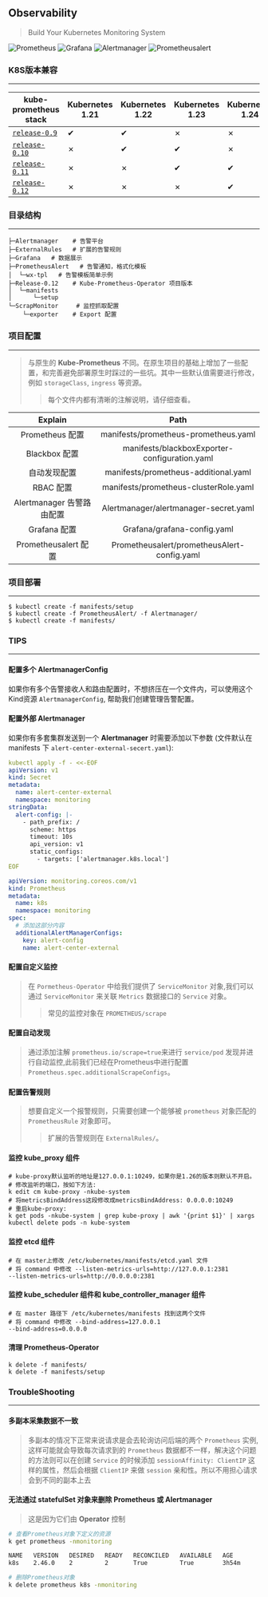 ## Observability

>Build Your Kubernetes Monitoring System

![Prometheus](https://img.shields.io/badge/Prometheus-%23E6522C?logo=prometheus&logoColor=white) ![Grafana](https://img.shields.io/badge/Grafana-%23F46800?logo=grafana&logoColor=white) ![Alertmanager](https://img.shields.io/badge/Alertmanager-%23EB1510?logo=alertmanager&logoColor=white) ![Prometheusalert](https://img.shields.io/badge/Notification_Center-Prometheusalert-%23FF9E0F?logoColor=white)


### K8S版本兼容

___
| kube-prometheus stack                                                                      | Kubernetes 1.21 | Kubernetes 1.22 | Kubernetes 1.23 | Kubernetes 1.24 | Kubernetes 1.25 |
| ------------------------------------------------------------------------------------------ | --------------- | --------------- | --------------- | --------------- | --------------- |
| [`release-0.9`](https://github.com/prometheus-operator/kube-prometheus/tree/release-0.9)   | ✔               | ✔               | ✗               | ✗               | ✗               |
| [`release-0.10`](https://github.com/prometheus-operator/kube-prometheus/tree/release-0.10) | ✗               | ✔               | ✔               | ✗               | ✗               |
| [`release-0.11`](https://github.com/prometheus-operator/kube-prometheus/tree/release-0.11) | ✗               | ✗               | ✔               | ✔               | ✗               |
| [`release-0.12`](https://github.com/prometheus-operator/kube-prometheus/tree/release-0.12) | ✗               | ✗               | ✗               | ✔               | ✔               |

### 目录结构

___
```
├─Alertmanager    # 告警平台
├─ExternalRules   # 扩展的告警规则
├─Grafana   # 数据展示
├─PrometheusAlert   # 告警通知，格式化模板
│  └─wx-tpl   # 告警模板简单示例
├─Release-0.12    # Kube-Prometheus-Operator 项目版本
│  └─manifests
│      └─setup
└─ScrapMonitor     # 监控抓取配置
    └─exporter    # Export 配置  
```  

### 项目配置

___
>与原生的 **Kube-Prometheus** 不同。在原生项目的基础上增加了一些配置，和完善避免部署原生时踩过的一些坑。其中一些默认值需要进行修改，例如 `storageClass`, `ingress` 等资源。
>>每个文件内都有清晰的注解说明，请仔细查看。

|          Explain          |                     Path                      |
| :-----------------------: | :-------------------------------------------: |
|      Prometheus 配置      |     manifests/prometheus-prometheus.yaml      |
|       Blackbox 配置       | manifests/blackboxExporter-configuration.yaml |
|       自动发现配置        |     manifests/prometheus-additional.yaml      |
|         RBAC 配置          |     manifests/prometheus-clusterRole.yaml     |
| Alertmanager 告警路由配置 |     Alertmanager/alertmanager-secret.yaml     |
|       Grafana 配置        |          Grafana/grafana-config.yaml          |
|   Prometheusalert 配置    |  Prometheusalert/prometheusAlert-config.yaml  |

### 项目部署

____
>

```
$ kubectl create -f manifests/setup
$ kubectl create -f PrometheusAlert/ -f Alertmanager/
$ kubectl create -f manifests/
```

### TIPS

___

#### 配置多个 **AlertmanagerConfig**

如果你有多个告警接收人和路由配置时，不想挤压在一个文件内，可以使用这个Kind资源 `AlertmanagerConfig`, 帮助我们创建管理告警配置。

#### 配置外部 **Alertmanager**

如果你有多套集群发送到一个 **Alertmanager** 时需要添加以下参数 (文件默认在 manifests 下 `alert-center-external-secert.yaml`):
```yaml
kubectl apply -f - <<-EOF
apiVersion: v1
kind: Secret
metadata:
  name: alert-center-external
  namespace: monitoring
stringData:
  alert-config: |-
    - path_prefix: /
      scheme: https
      timeout: 10s
      api_version: v1
      static_configs:
        - targets: ['alertmanager.k8s.local']
EOF
```
```yaml
apiVersion: monitoring.coreos.com/v1
kind: Prometheus
metadata:
  name: k8s
  namespace: monitoring
spec:
  # 添加这部分内容
  additionalAlertManagerConfigs:
    key: alert-config
    name: alert-center-external
```

#### 配置自定义监控

>在 `Pormetheus-Operator` 中给我们提供了 `ServiceMonitor` 对象,我们可以通过 `ServiceMonitor` 来关联 `Metrics` 数据接口的 `Service` 对象。
>>常见的监控对象在 `PROMETHEUS/scrape`

#### 配置自动发现

>通过添加注解 `prometheus.io/scrape=true`来进行 `service/pod` 发现并进行自动监控,此前我们已经在Prometheus中进行配置 `Prometheus.spec.additionalScrapeConfigs`。

#### 配置告警规则

>想要自定义一个报警规则，只需要创建一个能够被 `prometheus` 对象匹配的 `PrometheusRule` 对象即可。
>>扩展的告警规则在 `ExternalRules/`。

#### 监控 **kube_proxy** 组件

```
# kube-proxy默认监听的地址是127.0.0.1:10249，如果你是1.26的版本则默认不开启。
# 修改监听的端口，按如下方法:
k edit cm kube-proxy -nkube-system
# 将metricsBindAddress这段修改成metricsBindAddress: 0.0.0.0:10249
# 重启kube-proxy:
k get pods -nkube-system | grep kube-proxy | awk '{print $1}' | xargs kubectl delete pods -n kube-system
```

#### 监控 **etcd** 组件

```
# 在 master上修改 /etc/kubernetes/manifests/etcd.yaml 文件
# 将 command 中修改 --listen-metrics-urls=http://127.0.0.1:2381
--listen-metrics-urls=http://0.0.0.0:2381
```

#### 监控 **kube_scheduler** 组件和 **kube_controller_manager** 组件

```
# 在 master 路径下 /etc/kubernetes/manifests 找到这两个文件
# 将 command 中修改 --bind-address=127.0.0.1
--bind-address=0.0.0.0
```

#### 清理 **Prometheus-Operator**

```
k delete -f manifests/
k delete -f manifests/setup
```

### TroubleShooting

___

#### 多副本采集数据不一致

>多副本的情况下正常来说请求是会去轮询访问后端的两个 `Prometheus` 实例, 这样可能就会导致每次请求到的 `Prometheus` 数据都不一样，解决这个问题的方法则可以在创建 `Service` 的时候添加 `sessionAffinity: ClientIP` 这样的属性，然后会根据 `ClientIP` 来做 `session` 亲和性。所以不用担心请求会到不同的副本上去


#### 无法通过 **statefulSet** 对象来删除 **Prometheus** 或 **Alertmanager**

>这是因为它们由 **Operator** 控制

```sh
# 查看Prometheus对象下定义的资源
k get prometheus -nmonitoring

NAME   VERSION   DESIRED   READY   RECONCILED   AVAILABLE   AGE
k8s    2.46.0    2         2       True         True        3h54m

# 删除Prometheus对象
k delete prometheus k8s -nmonitoring 
```